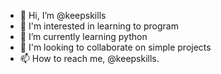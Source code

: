 - 👋 Hi, I’m @keepskills
- 👀 I'm interested in learning to program
- 🌱 I’m currently learning python
- 💞️ I'm looking to collaborate on simple projects
- 📫 How to reach me, @keepskills.

<!---
keepskills/keepskills is a ✨ special ✨ repository because its `README.md` (this file) appears on your GitHub profile.
You can click the Preview link to take a look at your changes.
--->
